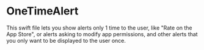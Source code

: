 OneTimeAlert
============

This swift file lets you show alerts only 1 time to the user, like "Rate on the App Store", or alerts asking to modify app permissions, and other alerts that you only want to be displayed to the user once.
